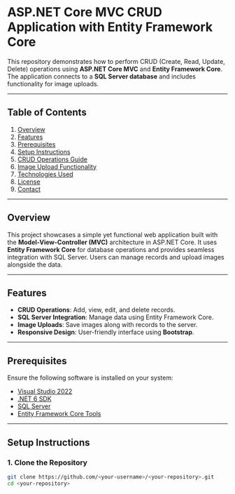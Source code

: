 # ASP.NET Core MVC CRUD Application with Entity Framework Core

This repository demonstrates how to perform CRUD (Create, Read, Update, Delete) operations using **ASP.NET Core MVC** and **Entity Framework Core**. The application connects to a **SQL Server database** and includes functionality for image uploads.

---

## Table of Contents
1. [Overview](#overview)
2. [Features](#features)
3. [Prerequisites](#prerequisites)
4. [Setup Instructions](#setup-instructions)
5. [CRUD Operations Guide](#crud-operations-guide)
6. [Image Upload Functionality](#image-upload-functionality)
7. [Technologies Used](#technologies-used)
8. [License](#license)
9. [Contact](#contact)

---

## Overview
This project showcases a simple yet functional web application built with the **Model-View-Controller (MVC)** architecture in ASP.NET Core. It uses **Entity Framework Core** for database operations and provides seamless integration with SQL Server. Users can manage records and upload images alongside the data.

---

## Features
- **CRUD Operations**: Add, view, edit, and delete records.
- **SQL Server Integration**: Manage data using Entity Framework Core.
- **Image Uploads**: Save images along with records to the server.
- **Responsive Design**: User-friendly interface using **Bootstrap**.

---

## Prerequisites
Ensure the following software is installed on your system:
- [Visual Studio 2022](https://visualstudio.microsoft.com/)
- [.NET 6 SDK](https://dotnet.microsoft.com/download/dotnet/6.0)
- [SQL Server](https://www.microsoft.com/en-us/sql-server/sql-server-downloads)
- [Entity Framework Core Tools](https://learn.microsoft.com/en-us/ef/core/)

---

## Setup Instructions

### 1. Clone the Repository
```bash
git clone https://github.com/<your-username>/<your-repository>.git
cd <your-repository>



